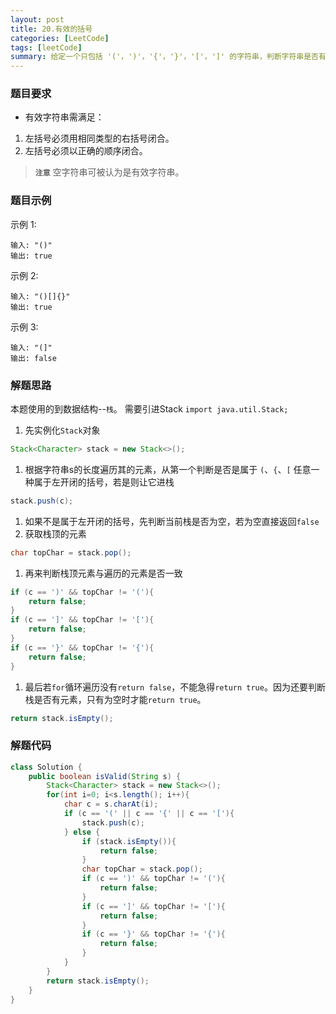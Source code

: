 ```yaml
---
layout: post
title: 20.有效的括号
categories: [LeetCode]
tags: [leetCode]
summary: 给定一个只包括 '('，')'，'{'，'}'，'['，']' 的字符串，判断字符串是否有效。
---
```


### 题目要求
- 有效字符串需满足：
1. 左括号必须用相同类型的右括号闭合。
1. 左括号必须以正确的顺序闭合。

> **`注意`** 空字符串可被认为是有效字符串。

### 题目示例
示例 1:
```
输入: "()"
输出: true
```

示例 2:
```
输入: "()[]{}"
输出: true
```

示例 3:
```
输入: "(]"
输出: false
```

### 解题思路
本题使用的到数据结构--`栈`。
需要引进Stack `import java.util.Stack;`
1. 先实例化`Stack`对象
```java
Stack<Character> stack = new Stack<>();
```
1. 根据字符串s的长度遍历其的元素，从第一个判断是否是属于 `(`、`{`、`[` 任意一种属于左开闭的括号，若是则让它进栈
```java
stack.push(c);
```
1. 如果不是属于左开闭的括号，先判断当前栈是否为空，若为空直接返回`false`
1. 获取栈顶的元素
```java
char topChar = stack.pop();
```
1. 再来判断栈顶元素与遍历的元素是否一致
```java
if (c == ')' && topChar != '('){
    return false;
}
if (c == ']' && topChar != '['){
    return false;
}
if (c == '}' && topChar != '{'){
    return false;
}
```
1. 最后若`for`循环遍历没有`return false`，不能急得`return true`。因为还要判断栈是否有元素，只有为空时才能`return true`。
```java
return stack.isEmpty();
```


### 解题代码
```java
class Solution {
    public boolean isValid(String s) {
        Stack<Character> stack = new Stack<>();
        for(int i=0; i<s.length(); i++){
            char c = s.charAt(i);
            if (c == '(' || c == '{' || c == '['){
                stack.push(c);
            } else {
                if (stack.isEmpty()){
                    return false;
                }
                char topChar = stack.pop();
                if (c == ')' && topChar != '('){
                    return false;
                }
                if (c == ']' && topChar != '['){
                    return false;
                }
                if (c == '}' && topChar != '{'){
                    return false;
                }
            }
        }
        return stack.isEmpty();
    }
}
```